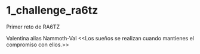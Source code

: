 # 1_challenge_ra6tz
Primer reto de RA6TZ

Valentina alias Nammoth-Val
 <<Los sueños se realizan cuando mantienes el compromiso con ellos.>>